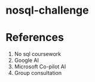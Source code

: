 # nosql-challenge
# References
1. No sql coursework
2. Google AI
3. Microsoft Co-pilot AI
4. Group consultation

